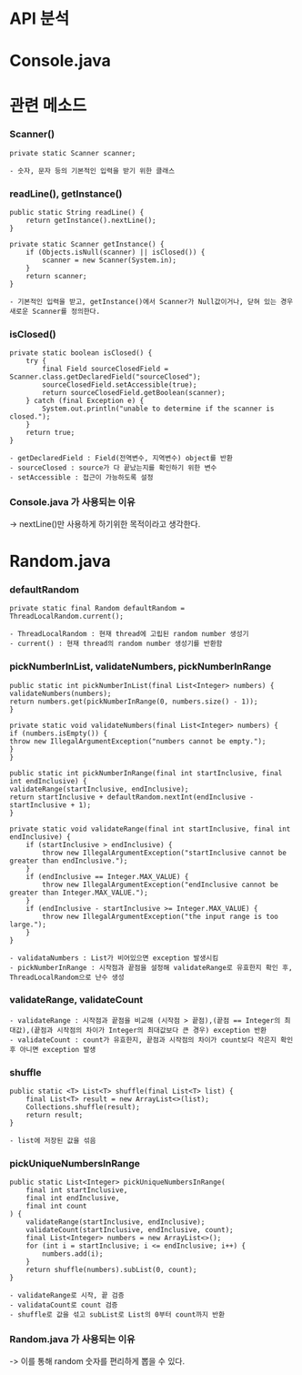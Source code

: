 # API 분석

# Console.java

# 관련 메소드

### Scanner()
    private static Scanner scanner;
    
    - 숫자, 문자 등의 기본적인 입력을 받기 위한 클래스

### readLine(), getInstance()
    public static String readLine() {
        return getInstance().nextLine();
    }

    private static Scanner getInstance() {
        if (Objects.isNull(scanner) || isClosed()) {
            scanner = new Scanner(System.in);
        }
        return scanner;
    }    
    
    - 기본적인 입력을 받고, getInstance()에서 Scanner가 Null값이거나, 닫혀 있는 경우 새로운 Scanner를 정의한다.

### isClosed()

    private static boolean isClosed() {
        try {
            final Field sourceClosedField = Scanner.class.getDeclaredField("sourceClosed");
            sourceClosedField.setAccessible(true);
            return sourceClosedField.getBoolean(scanner);
        } catch (final Exception e) {
            System.out.println("unable to determine if the scanner is closed.");
        }
        return true;
    }
    
    - getDeclaredField : Field(전역변수, 지역변수) object를 반환
    - sourceClosed : source가 다 끝났는지를 확인하기 위한 변수
    - setAccessible : 접근이 가능하도록 설정

### Console.java 가 사용되는 이유
-> nextLine()만 사용하게 하기위한 목적이라고 생각한다.


# Random.java

### defaultRandom

    private static final Random defaultRandom = ThreadLocalRandom.current();

    - ThreadLocalRandom : 현재 thread에 고립된 random number 생성기
    - current() : 현재 thread의 random number 생성기를 반환함
### pickNumberInList, validateNumbers, pickNumberInRange 

    public static int pickNumberInList(final List<Integer> numbers) {
    validateNumbers(numbers);
    return numbers.get(pickNumberInRange(0, numbers.size() - 1));
    }

    private static void validateNumbers(final List<Integer> numbers) {
    if (numbers.isEmpty()) {
    throw new IllegalArgumentException("numbers cannot be empty.");
    }
    }

    public static int pickNumberInRange(final int startInclusive, final int endInclusive) {
    validateRange(startInclusive, endInclusive);
    return startInclusive + defaultRandom.nextInt(endInclusive - startInclusive + 1);
    }

    private static void validateRange(final int startInclusive, final int endInclusive) {
        if (startInclusive > endInclusive) {
            throw new IllegalArgumentException("startInclusive cannot be greater than endInclusive.");
        }
        if (endInclusive == Integer.MAX_VALUE) {
            throw new IllegalArgumentException("endInclusive cannot be greater than Integer.MAX_VALUE.");
        }
        if (endInclusive - startInclusive >= Integer.MAX_VALUE) {
            throw new IllegalArgumentException("the input range is too large.");
        }
    }

    - validataNumbers : List가 비어있으면 exception 발생시킴
    - pickNumberInRange : 시작점과 끝점을 설정해 validateRange로 유효한지 확인 후, ThreadLocalRandom으로 난수 생성

### validateRange, validateCount
    - validateRange : 시작점과 끝점을 비교해 (시작점 > 끝점),(끝점 == Integer의 최대값),(끝점과 시작점의 차이가 Integer의 최대값보다 큰 경우) exception 반환
    - validateCount : count가 유효한지, 끝점과 시작점의 차이가 count보다 작은지 확인 후 아니면 exception 발생

### shuffle
    
    public static <T> List<T> shuffle(final List<T> list) {
        final List<T> result = new ArrayList<>(list);
        Collections.shuffle(result);
        return result;
    }
    
    - list에 저장된 값을 섞음


### pickUniqueNumbersInRange
    public static List<Integer> pickUniqueNumbersInRange(
        final int startInclusive,
        final int endInclusive,
        final int count
    ) {
        validateRange(startInclusive, endInclusive);
        validateCount(startInclusive, endInclusive, count);
        final List<Integer> numbers = new ArrayList<>();
        for (int i = startInclusive; i <= endInclusive; i++) {
            numbers.add(i);
        }
        return shuffle(numbers).subList(0, count);
    }

    - validateRange로 시작, 끝 검증
    - validataCount로 count 검증
    - shuffle로 값을 섞고 subList로 List의 0부터 count까지 반환

### Random.java 가 사용되는 이유
-> 이를 통해 random 숫자를 편리하게 뽑을 수 있다.
